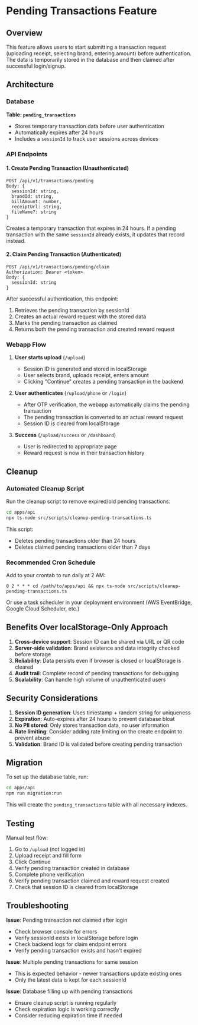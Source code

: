 # Pending Transactions Feature

## Overview

This feature allows users to start submitting a transaction request (uploading receipt, selecting brand, entering amount) before authentication. The data is temporarily stored in the database and then claimed after successful login/signup.

## Architecture

### Database

**Table: `pending_transactions`**
- Stores temporary transaction data before user authentication
- Automatically expires after 24 hours
- Includes a `sessionId` to track user sessions across devices

### API Endpoints

#### 1. Create Pending Transaction (Unauthenticated)
```
POST /api/v1/transactions/pending
Body: {
  sessionId: string,
  brandId: string,
  billAmount: number,
  receiptUrl: string,
  fileName?: string
}
```

Creates a temporary transaction that expires in 24 hours. If a pending transaction with the same `sessionId` already exists, it updates that record instead.

#### 2. Claim Pending Transaction (Authenticated)
```
POST /api/v1/transactions/pending/claim
Authorization: Bearer <token>
Body: {
  sessionId: string
}
```

After successful authentication, this endpoint:
1. Retrieves the pending transaction by sessionId
2. Creates an actual reward request with the stored data
3. Marks the pending transaction as claimed
4. Returns both the pending transaction and created reward request

### Webapp Flow

1. **User starts upload** (`/upload`)
   - Session ID is generated and stored in localStorage
   - User selects brand, uploads receipt, enters amount
   - Clicking "Continue" creates a pending transaction in the backend

2. **User authenticates** (`/upload/phone` or `/login`)
   - After OTP verification, the webapp automatically claims the pending transaction
   - The pending transaction is converted to an actual reward request
   - Session ID is cleared from localStorage

3. **Success** (`/upload/success` or `/dashboard`)
   - User is redirected to appropriate page
   - Reward request is now in their transaction history

## Cleanup

### Automated Cleanup Script

Run the cleanup script to remove expired/old pending transactions:

```bash
cd apps/api
npx ts-node src/scripts/cleanup-pending-transactions.ts
```

This script:
- Deletes pending transactions older than 24 hours
- Deletes claimed pending transactions older than 7 days

### Recommended Cron Schedule

Add to your crontab to run daily at 2 AM:
```
0 2 * * * cd /path/to/apps/api && npx ts-node src/scripts/cleanup-pending-transactions.ts
```

Or use a task scheduler in your deployment environment (AWS EventBridge, Google Cloud Scheduler, etc.)

## Benefits Over localStorage-Only Approach

1. **Cross-device support**: Session ID can be shared via URL or QR code
2. **Server-side validation**: Brand existence and data integrity checked before storage
3. **Reliability**: Data persists even if browser is closed or localStorage is cleared
4. **Audit trail**: Complete record of pending transactions for debugging
5. **Scalability**: Can handle high volume of unauthenticated users

## Security Considerations

1. **Session ID generation**: Uses timestamp + random string for uniqueness
2. **Expiration**: Auto-expires after 24 hours to prevent database bloat
3. **No PII stored**: Only stores transaction data, no user information
4. **Rate limiting**: Consider adding rate limiting on the create endpoint to prevent abuse
5. **Validation**: Brand ID is validated before creating pending transaction

## Migration

To set up the database table, run:

```bash
cd apps/api
npm run migration:run
```

This will create the `pending_transactions` table with all necessary indexes.

## Testing

Manual test flow:
1. Go to `/upload` (not logged in)
2. Upload receipt and fill form
3. Click Continue
4. Verify pending transaction created in database
5. Complete phone verification
6. Verify pending transaction claimed and reward request created
7. Check that session ID is cleared from localStorage

## Troubleshooting

**Issue**: Pending transaction not claimed after login
- Check browser console for errors
- Verify sessionId exists in localStorage before login
- Check backend logs for claim endpoint errors
- Verify pending transaction exists and hasn't expired

**Issue**: Multiple pending transactions for same session
- This is expected behavior - newer transactions update existing ones
- Only the latest data is kept for each sessionId

**Issue**: Database filling up with pending transactions
- Ensure cleanup script is running regularly
- Check expiration logic is working correctly
- Consider reducing expiration time if needed

